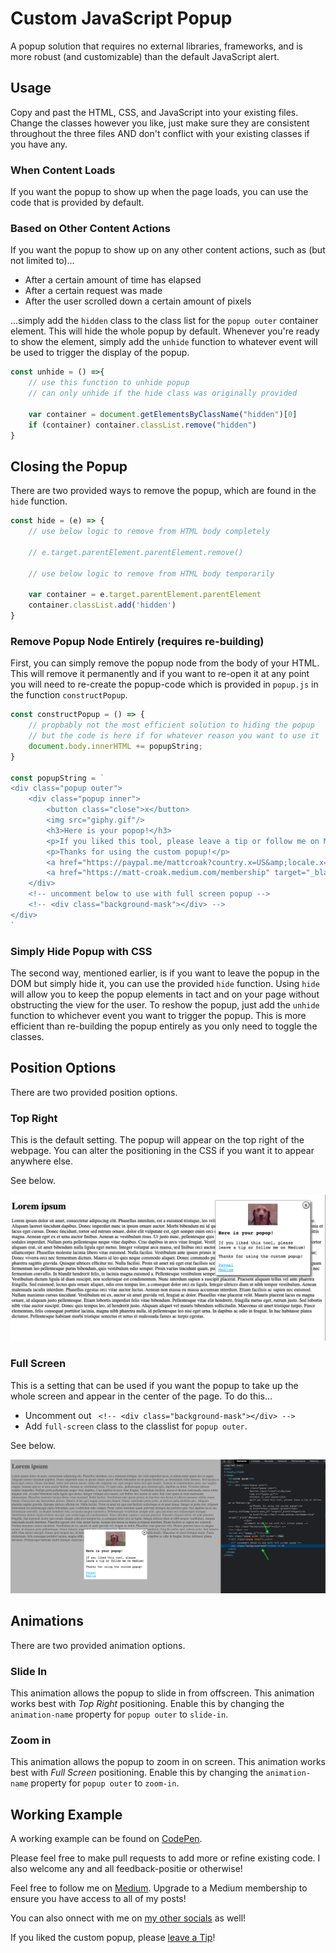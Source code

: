 # Custom JavaScript Popup

A popup solution that requires no external libraries, frameworks, and is more robust (and customizable) than the default JavaScript alert. 

## Usage

Copy and past the HTML, CSS, and JavaScript into your existing files. Change the classes however you like, just make sure they are consistent throughout the three files AND don't conflict with your existing classes if you have any. 

### When Content Loads

If you want the popup to show up when the page loads, you can use the code that is provided by default. 

### Based on Other Content Actions

If you want the popup to show up on any other content actions, such as (but not limited to)...

- After a certain amount of time has elapsed
- After a certain request was made
- After the user scrolled down a certain amount of pixels 

...simply add the `hidden` class to the class list for the `popup outer` container element. This will hide the whole popup by default. Whenever you're ready to show the element, simply add the `unhide` function to whatever event will be used to trigger the display of the popup.

```javascript
const unhide = () =>{
    // use this function to unhide popup
    // can only unhide if the hide class was originally provided

    var container = document.getElementsByClassName("hidden")[0]
    if (container) container.classList.remove("hidden")
}
```

## Closing the Popup

There are two provided ways to remove the popup, which are found in the `hide` function.

```javascript
const hide = (e) => {
    // use below logic to remove from HTML body completely
    
    // e.target.parentElement.parentElement.remove()

    // use below logic to remove from HTML body temporarily 

    var container = e.target.parentElement.parentElement
    container.classList.add('hidden')
}
```
### Remove Popup Node Entirely (requires re-building)

First, you can simply remove the popup node from the body of your HTML. This will remove it permanently and if you want to re-open it at any point you will need to re-create the popup-code which is provided in `popup.js` in the function `constructPopup`.

```javascript 
const constructPopup = () => {
    // propbably not the most efficient solution to hiding the popup
    // but the code is here if for whatever reason you want to use it
    document.body.innerHTML += popupString;
}

const popupString = `
<div class="popup outer">
    <div class="popup inner">
        <button class="close">x</button>
        <img src="giphy.gif"/>
        <h3>Here is your popop!</h3>
        <p>If you liked this tool, please leave a tip or follow me on Medium!</p>
        <p>Thanks for using the custom popup!</p>
        <a href="https://paypal.me/mattcroak?country.x=US&amp;locale.x=en_US" target="_blank">Paypal</a>
        <a href="https://matt-croak.medium.com/membership" target="_blank">Medium</a>
    </div>
    <!-- uncomment below to use with full screen popup -->
    <!-- <div class="background-mask"></div> -->
</div>
`
```

### Simply Hide Popup with CSS

The second way, mentioned earlier, is if you want to leave the popup in the DOM but simply hide it, you can use the provided `hide` function. Using `hide` will allow you to keep the popup elements in tact and on your page without obstructing the view for the user. To reshow the popup, just add the `unhide` function to whichever event you want to trigger the popup. This is more efficient than re-building the popup entirely as you only need to toggle the classes. 

## Position Options

There are two provided position options.

### Top Right

This is the default setting. The popup will appear on the top right of the webpage. You can alter the positioning in the CSS if you want it to appear anywhere else. 

See below.

![Top Right](topright.png)

### Full Screen

This is a setting that can be used if you want the popup to take up the whole screen and appear in the center of the page. To do this...

- Uncomment out ` <!-- <div class="background-mask"></div> -->`
- Add `full-screen` class to the classlist for `popup outer`.

See below.

![Full Screen](fullscreen.png)

## Animations

There are two provided animation options.

### Slide In

This animation allows the popup to slide in from offscreen. This animation works best with *Top Right* positioning. Enable this by changing the `animation-name` property for `popup outer` to `slide-in`.

### Zoom in

This animation allows the popup to zoom in on screen. This animation works best with *Full Screen* positioning. Enable this by changing the `animation-name` property for `popup outer` to `zoom-in`.

## Working Example

A working example can be found on [CodePen](https://codepen.io/macro6461/pen/zYLEWEo).

Please feel free to make pull requests to add more or refine existing code. I also welcome any and all feedback-positie or otherwise!

Feel free to follow me on [Medium](https://medium.com/@matt-croak). Upgrade to a Medium membership to ensure you have access to all of my posts! 

You can also onnect with me on [my other socials](https://linktr.ee/mattcroak) as well!

If you liked the custom popup, please [leave a Tip](https://paypal.me/mattcroak?country.x=US&amp;locale.x=en_US)!
